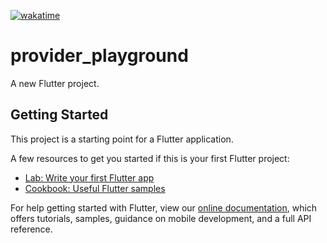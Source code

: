 [![wakatime](https://wakatime.com/badge/github/KonnoHaruto/provider_playground.svg)](https://wakatime.com/badge/github/KonnoHaruto/provider_playground)

# provider_playground

A new Flutter project.

## Getting Started

This project is a starting point for a Flutter application.

A few resources to get you started if this is your first Flutter project:

- [Lab: Write your first Flutter app](https://flutter.dev/docs/get-started/codelab)
- [Cookbook: Useful Flutter samples](https://flutter.dev/docs/cookbook)

For help getting started with Flutter, view our
[online documentation](https://flutter.dev/docs), which offers tutorials,
samples, guidance on mobile development, and a full API reference.

